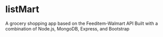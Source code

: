 # listMart
A grocery shopping app based on the Feeditem-Walmart API
Built with a combination of Node.js, MongoDB, Express, and Bootstrap
